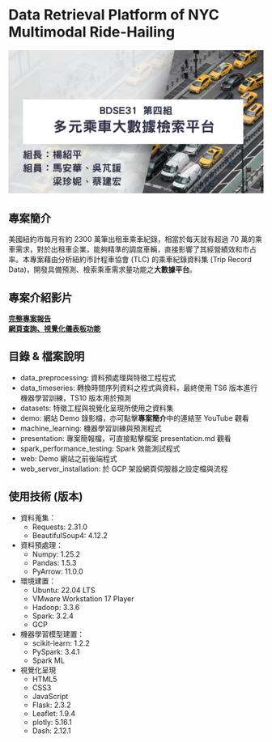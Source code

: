 # Data Retrieval Platform of NYC Multimodal Ride-Hailing 

![BDSE31_G4](BDSE31_G4.png)

## 專案簡介
美國紐約市每月有約 2300 萬筆出租車乘車紀錄，相當於每天就有超過 70 萬的乘車需求，對於出租車企業，能夠精準的調度車輛，直接影響了其經營績效和市占率。本專案藉由分析紐約市計程車協會 (TLC) 的乘車紀錄資料集 (Trip Record Data)，開發具備預測、檢索乘車需求量功能之**大數據平台**。 

## 專案介紹影片
**[完整專案報告](https://www.youtube.com/watch?v=-n5lJlV2XCI)**  
**[網頁查詢、視覺化儀表板功能](https://youtu.be/8SKvn0fmuLI)**

## 目錄 & 檔案說明
- data_preprocessing: 資料預處理與特徵工程程式
- data_timeseries: 轉換時間序列資料之程式與資料，最終使用 TS6 版本進行機器學習訓練，TS10 版本用於預測
- datasets: 特徵工程與視覺化呈現所使用之資料集
- demo: 網站 Demo 錄影檔，亦可點擊**專案簡介**中的連結至 YouTube 觀看
- machine_learning: 機器學習訓練與預測程式
- presentation: 專案簡報檔，可直接點擊檔案 presentation.md 觀看
- spark_performance_testing: Spark 效能測試程式
- web: Demo 網站之前後端程式
- web_server_installation: 於 GCP 架設網頁伺服器之設定檔與流程

## 使用技術 (版本)
- 資料蒐集：
  - Requests: 2.31.0
  - BeautifulSoup4: 4.12.2
- 資料預處理：
  - Numpy: 1.25.2
  - Pandas: 1.5.3
  - PyArrow: 11.0.0
- 環境建置：
  - Ubuntu: 22.04 LTS
  - VMware Workstation 17 Player
  - Hadoop: 3.3.6
  - Spark: 3.2.4
  - GCP
- 機器學習模型建置：
  - scikit-learn: 1.2.2
  - PySpark: 3.4.1
  - Spark ML
- 視覺化呈現
  - HTML5
  - CSS3
  - JavaScript
  - Flask: 2.3.2
  - Leaflet: 1.9.4
  - plotly: 5.16.1
  - Dash: 2.12.1
